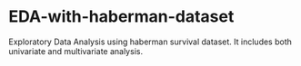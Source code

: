 # EDA-with-haberman-dataset
Exploratory Data Analysis using haberman survival dataset. It includes both univariate and multivariate analysis.

